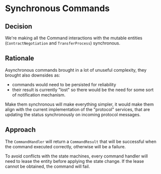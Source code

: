 # Synchronous Commands

## Decision

We're making all the Command interactions with the mutable entities (`ContractNegotiation` and `TransferProcess`) synchronous.

## Rationale

Asynchronous commands brought in a lot of unuseful complexity, they brought also downsides as:
- commands would need to be persisted for reliability
- their result is currently "lost" so there would be the need for some sort of notification mechanism.

Make them synchronous will make everything simpler, it would make them align with the current implementation of the
"protocol" services, that are updating the status synchronously on incoming protocol messages.

## Approach

The `CommandHandler` will return a `CommandResult` that will be successful when the command executed correctly, otherwise
will be a failure.

To avoid conflicts with the state machines, every command handler will need to lease the entity before applying the state
change. If the lease cannot be obtained, the command will fail.
